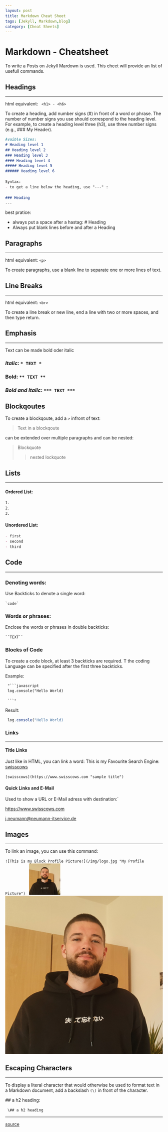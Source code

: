 ```yaml
---
layout: post
title: Markdown Cheat Sheet
tags: [Jekyll, Markdown,blog]
category: [Cheat Sheets]
---
```


# Markdown - Cheatsheet

To write a Posts on Jekyll Mardown is used. This cheet will provide an list of usefull commands.

## Headings
---

html equivalent: ``` <h1> - <h6>```

To create a heading, add number signs (#) in front of a word or phrase. The number of number signs you use should correspond to the heading level. For example, to create a heading level three (h3), use three number signs (e.g., ### My Header).


```markdown
Avaible Sizes:
# Heading level 1
## Heading level 2
### Heading level 3
#### Heading level 4
##### Heading level 5
###### Heading level 6

Syntax:
- to get a line below the heading, use "---" :

### Heading
---
```

best pratice:
- always put a space after a hastag: # Heading
- Always put blank lines before and after a Heading

## Paragraphs
---

html equivalent:
``` <p> ```

To create paragraphs, use a blank line to separate one or more lines of text.

## Line Breaks
---

html equivalent:
``` <br> ```

To create a line break or new line, end a line with two or more spaces, and then type return.

## Emphasis

---
Text can be made bold oder italic

### *Italic*: `* TEXT *`

### **Bold**: `** TEXT **`

### ***Bold and Italic***: `*** TEXT ***`

## Blockqoutes

To create a blockqoute, add a `>` infront of text:
> Text in a blockqoute

can be extended over multiple paragraphs and can be nested:
> Blockquote
>> nested lockquote

## Lists
---

#### Ordered List:

```Markdown
1.
2.
3.
```
#### Unordered List:

```Markdown
- first 
- second
- third
```

## Code
---
### Denoting words:

Use Backticks to denote a single word:

`` `code` ``

### Words or phrases:

Enclose the words or phrases in double backticks:

``` ``TEXT`` ``` 

### Blocks of Code

To create a code block, at least 3 backticks are required. T
the coding Language can be specified after the first three backticks.

Example:
```
 "```javascript
 log.console("Hello World)
 
 ```"
 ```
 
 Result:

 ```javascript
  log.console("Hello World)
  ```


### Links
---

#### Title Links
Just like in HTML, you can link a word: 
This is my Favourite Search Engine: [swisscows](https://www.swisscows.com "sample title")

`` [swisscows](https://www.swisscows.com "sample title") ``

#### Quick Links and E-Mail

Used to show a URL or E-Mail adress with destination:´

<https://www.swisscows.com>

<j.neumann@neumann-itservice.de>


## Images
---

To link an image, you can use this command:

``![This is my Block Profile Picture!](/img/logo.jpg "My Profile Picture") ``
<img src="/img/logo.jpg" width="100" height="100">
![This is my Block Profile Picture!](/img/logo.jpg "My Profile Picture")

## Escaping Characters
---
To display a literal character that would otherwise be used to format text in a Markdown document, add a backslash `(\)` in front of the character.

\## a h2 heading:

`` \## a h2 heading``

---
[source](https://www.markdownguide.org/basic-syntax#emphasis)

